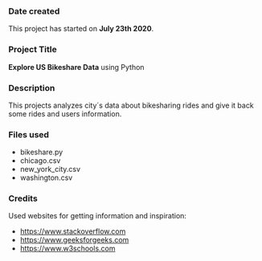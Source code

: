 ### Date created
This project has started on **July 23th 2020**.

### Project Title
**Explore US Bikeshare Data** using Python

### Description
This projects analyzes city´s data about bikesharing rides and give it back some rides and users information.

### Files used
* bikeshare.py
* chicago.csv
* new_york_city.csv
* washington.csv

### Credits
Used websites for getting information and inspiration:
* https://www.stackoverflow.com
* https://www.geeksforgeeks.com
* https://www.w3schools.com
